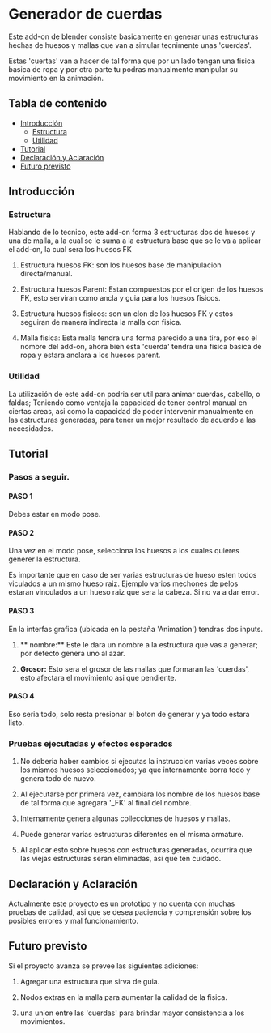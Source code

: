 # Generador de cuerdas

Este add-on de blender consiste basicamente en generar unas estructuras hechas de huesos y mallas que van a simular tecnimente unas 'cuerdas'.

Estas 'cuertas' van a hacer de tal forma que por un lado tengan una fisica basica de ropa y por otra parte tu podras manualmente manipular su movimiento en la animación.


## Tabla de contenido

* [Introducción](#Introducción)
  * [Estructura](#Estructura)
  * [Utilidad](#Utilidad)
* [Tutorial](#Tutorial)
* [Declaración y Aclaración](#Declaración-y-Aclaración)
* [Futuro previsto](#Futuro-previsto)

## Introducción
### Estructura

Hablando de lo tecnico, este add-on forma 3 estructuras dos de huesos y una de malla, a la cual se le suma a la estructura base que se le va a aplicar el add-on, la cual sera los  huesos FK

1. Estructura huesos FK: son los huesos base de manipulacion directa/manual.

2. Estructura huesos Parent: Estan compuestos por el origen de los huesos FK, esto serviran como ancla y guia para los huesos fisicos.
 
3. Estructura huesos fisicos: son un clon de los huesos FK y estos seguiran de manera indirecta la malla con fisica.

4. Malla fisica: Esta malla tendra una forma parecido a una tira, por eso el nombre del add-on, ahora bien esta 'cuerda' tendra una fisica basica de ropa y estara anclara a los huesos parent. 

### Utilidad

La utilización de este add-on podria ser util para animar cuerdas, cabello, o faldas; Teniendo como ventaja la capacidad de tener control manual en ciertas areas, asi como la capacidad de poder intervenir manualmente en las estructuras generadas, para tener un mejor resultado de acuerdo a las necesidades.

## Tutorial
### Pasos a seguir.
#### PASO 1
Debes estar en modo pose.

#### PASO 2
Una vez en el modo pose, selecciona los huesos a los cuales quieres generer la estructura.

Es importante que en caso de ser varias estructuras de hueso esten todos  viculados a un mismo hueso raiz. Ejemplo varios mechones de pelos estaran vinculados a un hueso raiz que sera la cabeza. Si no va a dar error.

#### PASO 3
En la interfas grafica (ubicada en la pestaña 'Animation') tendras dos inputs.

1. ** nombre:** Este le dara un nombre a la estructura que vas a generar; por defecto genera uno al azar.

2. **Grosor:** Esto sera el grosor de las mallas que formaran las 'cuerdas', esto afectara el movimiento asi que pendiente.

#### PASO 4
Eso seria todo, solo resta presionar el boton de generar y ya todo estara listo.

### Pruebas ejecutadas y efectos esperados
1. No deberia haber cambios si ejecutas la instruccion varias veces sobre los mismos huesos seleccionados; ya que internamente borra todo y genera todo de nuevo.

2. Al ejecutarse por primera vez, cambiara los nombre de los huesos base de tal forma que agregara '_FK' al final del nombre.

3. Internamente genera algunas collecciones de huesos y mallas.

4. Puede generar varias estructuras diferentes en el misma armature.

5. Al aplicar esto sobre huesos con estructuras generadas, ocurrira que las viejas estructuras seran eliminadas, asi que ten cuidado.

## Declaración y Aclaración

Actualmente este proyecto es un prototipo y no cuenta con muchas pruebas de calidad, asi que se desea paciencia y comprensión sobre los posibles errores y mal funcionamiento.

## Futuro previsto

Si el proyecto avanza se prevee las siguientes adiciones:

 1. Agregar una estructura que sirva de guia.

 2. Nodos extras en la malla para aumentar la calidad de la fisica.

 3. una union entre las 'cuerdas' para brindar mayor consistencia a los movimientos.






